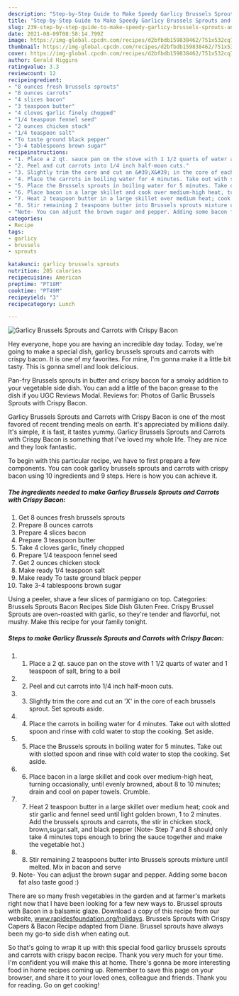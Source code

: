 ```yaml
---
description: "Step-by-Step Guide to Make Speedy Garlicy Brussels Sprouts and Carrots with Crispy Bacon"
title: "Step-by-Step Guide to Make Speedy Garlicy Brussels Sprouts and Carrots with Crispy Bacon"
slug: 239-step-by-step-guide-to-make-speedy-garlicy-brussels-sprouts-and-carrots-with-crispy-bacon
date: 2021-08-09T08:58:14.799Z
image: https://img-global.cpcdn.com/recipes/d2bfbdb159838462/751x532cq70/garlicy-brussels-sprouts-and-carrots-with-crispy-bacon-recipe-main-photo.jpg
thumbnail: https://img-global.cpcdn.com/recipes/d2bfbdb159838462/751x532cq70/garlicy-brussels-sprouts-and-carrots-with-crispy-bacon-recipe-main-photo.jpg
cover: https://img-global.cpcdn.com/recipes/d2bfbdb159838462/751x532cq70/garlicy-brussels-sprouts-and-carrots-with-crispy-bacon-recipe-main-photo.jpg
author: Gerald Higgins
ratingvalue: 3.3
reviewcount: 12
recipeingredient:
- "8 ounces fresh brussels sprouts"
- "8 ounces carrots"
- "4 slices bacon"
- "3 teaspoon butter"
- "4 cloves garlic finely chopped"
- "1/4 teaspoon fennel seed"
- "2 ounces chicken stock"
- "1/4 teaspoon salt"
- "To taste ground black pepper"
- "3-4 tablespoons brown sugar"
recipeinstructions:
- "1. Place a 2 qt. sauce pan on the stove with 1 1/2 quarts of water and 1 teaspoon of salt, bring to a boil"
- "2. Peel and cut carrots into 1/4 inch half-moon cuts."
- "3. Slightly trim the core and cut an &#39;X&#39; in the core of each brussels sprout. Set sprouts aside."
- "4. Place the carrots in boiling water for 4 minutes. Take out with slotted spoon and rinse with cold water to stop the cooking. Set aside."
- "5. Place the Brussels sprouts in boiling water for 5 minutes. Take out with slotted spoon and rinse with cold water to stop the cooking. Set aside."
- "6. Place bacon in a large skillet and cook over medium-high heat, turning occasionally, until evenly browned, about 8 to 10 minutes; drain and cool on paper towels. Crumble."
- "7. Heat 2 teaspoon butter in a large skillet over medium heat; cook and stir garlic and fennel seed until light golden brown, 1 to 2 minutes. Add the brussels sprouts and carrots, the stir in chicken stock, brown,sugar.salt, and black pepper (Note- Step 7 and 8 should only take 4 minutes tops enough to bring the sauce together and make the vegetable hot.)"
- "8. Stir remaining 2 teaspoons butter into Brussels sprouts mixture until melted. Mix in bacon and serve"
- "Note- You can adjust the brown sugar and pepper. Adding some bacon fat also taste good :)"
categories:
- Recipe
tags:
- garlicy
- brussels
- sprouts

katakunci: garlicy brussels sprouts 
nutrition: 205 calories
recipecuisine: American
preptime: "PT18M"
cooktime: "PT49M"
recipeyield: "3"
recipecategory: Lunch

---
```



![Garlicy Brussels Sprouts and Carrots with Crispy Bacon](https://img-global.cpcdn.com/recipes/d2bfbdb159838462/751x532cq70/garlicy-brussels-sprouts-and-carrots-with-crispy-bacon-recipe-main-photo.jpg)

Hey everyone, hope you are having an incredible day today. Today, we're going to make a special dish, garlicy brussels sprouts and carrots with crispy bacon. It is one of my favorites. For mine, I'm gonna make it a little bit tasty. This is gonna smell and look delicious.

Pan-fry Brussels sprouts in butter and crispy bacon for a smoky addition to your vegetable side dish. You can add a little of the bacon grease to the dish if you UGC Reviews Modal. Reviews for: Photos of Garlic Brussels Sprouts with Crispy Bacon.

Garlicy Brussels Sprouts and Carrots with Crispy Bacon is one of the most favored of recent trending meals on earth. It's appreciated by millions daily. It's simple, it is fast, it tastes yummy. Garlicy Brussels Sprouts and Carrots with Crispy Bacon is something that I've loved my whole life. They are nice and they look fantastic.


To begin with this particular recipe, we have to first prepare a few components. You can cook garlicy brussels sprouts and carrots with crispy bacon using 10 ingredients and 9 steps. Here is how you can achieve it.

<!--inarticleads1-->

##### The ingredients needed to make Garlicy Brussels Sprouts and Carrots with Crispy Bacon:

1. Get 8 ounces fresh brussels sprouts
1. Prepare 8 ounces carrots
1. Prepare 4 slices bacon
1. Prepare 3 teaspoon butter
1. Take 4 cloves garlic, finely chopped
1. Prepare 1/4 teaspoon fennel seed
1. Get 2 ounces chicken stock
1. Make ready 1/4 teaspoon salt
1. Make ready To taste ground black pepper
1. Take 3-4 tablespoons brown sugar


Using a peeler, shave a few slices of parmigiano on top. Categories: Brussels Sprouts Bacon Recipes Side Dish Gluten Free. Crispy Brussel Sprouts are oven-roasted with garlic, so they&#39;re tender and flavorful, not mushy. Make this recipe for your family tonight. 

<!--inarticleads2-->

##### Steps to make Garlicy Brussels Sprouts and Carrots with Crispy Bacon:

1. 1. Place a 2 qt. sauce pan on the stove with 1 1/2 quarts of water and 1 teaspoon of salt, bring to a boil
1. 2. Peel and cut carrots into 1/4 inch half-moon cuts.
1. 3. Slightly trim the core and cut an &#39;X&#39; in the core of each brussels sprout. Set sprouts aside.
1. 4. Place the carrots in boiling water for 4 minutes. Take out with slotted spoon and rinse with cold water to stop the cooking. Set aside.
1. 5. Place the Brussels sprouts in boiling water for 5 minutes. Take out with slotted spoon and rinse with cold water to stop the cooking. Set aside.
1. 6. Place bacon in a large skillet and cook over medium-high heat, turning occasionally, until evenly browned, about 8 to 10 minutes; drain and cool on paper towels. Crumble.
1. 7. Heat 2 teaspoon butter in a large skillet over medium heat; cook and stir garlic and fennel seed until light golden brown, 1 to 2 minutes. Add the brussels sprouts and carrots, the stir in chicken stock, brown,sugar.salt, and black pepper (Note- Step 7 and 8 should only take 4 minutes tops enough to bring the sauce together and make the vegetable hot.)
1. 8. Stir remaining 2 teaspoons butter into Brussels sprouts mixture until melted. Mix in bacon and serve
1. Note- You can adjust the brown sugar and pepper. Adding some bacon fat also taste good :)


There are so many fresh vegetables in the garden and at farmer&#39;s markets right now that I have been looking for a few new ways to. Brussel sprouts with Bacon in a balsamic glaze. Download a copy of this recipe from our website, www.rapidesfoundation.org/holidays. Brussels Sprouts with Crispy Capers &amp; Bacon Recipe adapted from Diane. Brussel sprouts have always been my go-to side dish when eating out. 

So that's going to wrap it up with this special food garlicy brussels sprouts and carrots with crispy bacon recipe. Thank you very much for your time. I'm confident you will make this at home. There's gonna be more interesting food in home recipes coming up. Remember to save this page on your browser, and share it to your loved ones, colleague and friends. Thank you for reading. Go on get cooking!
